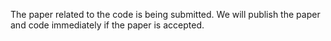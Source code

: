 The paper related to the code is being submitted. We will publish the paper and code immediately if the paper is accepted.
